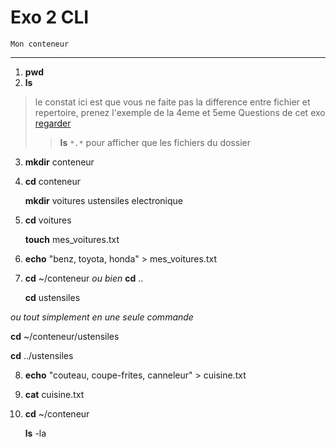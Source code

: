 # Exo 2 CLI
    Mon conteneur
------------------
1. **pwd**
2. **ls** 
> le constat ici est que vous ne faite pas la difference entre fichier et repertoire, prenez l'exemple de la 4eme et 5eme Questions de cet exo [regarder](#4.)
>> **ls** `*.*` pour afficher que les fichiers du dossier
3. **mkdir** conteneur
4. **cd** conteneur

    **mkdir** voitures ustensiles electronique
5. **cd** voitures

    **touch** mes_voitures.txt
6. **echo** "benz, toyota, honda" > mes_voitures.txt
7. **cd** ~/conteneur *ou bien* **cd** ..
    
    **cd** ustensiles

*ou tout simplement en une seule commande*

**cd** ~/conteneur/ustensiles 

**cd** ../ustensiles

8. **echo** "couteau, coupe-frites, canneleur" > cuisine.txt
9. **cat** cuisine.txt
10. **cd** ~/conteneur

    **ls** -la